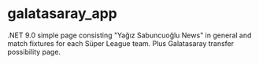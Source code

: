 # galatasaray_app
.NET 9.0 simple page consisting "Yağız Sabuncuoğlu News" in general and match fixtures for each Süper League team. Plus Galatasaray transfer possibility page.
